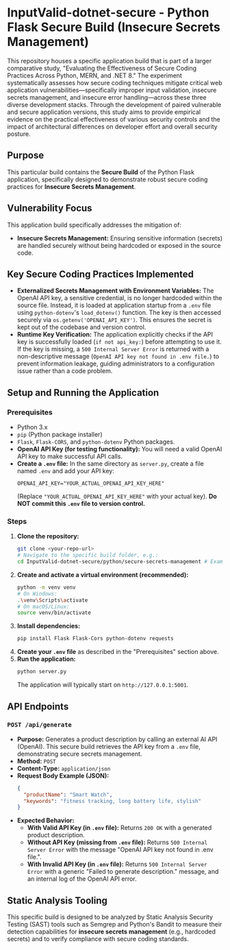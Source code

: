 # InputValid-dotnet-secure - Python Flask Secure Build (Insecure Secrets Management)

This repository houses a specific application build that is part of a larger comparative study, "Evaluating the Effectiveness of Secure Coding Practices Across Python, MERN, and .NET 8." The experiment systematically assesses how secure coding techniques mitigate critical web application vulnerabilities—specifically improper input validation, insecure secrets management, and insecure error handling—across these three diverse development stacks. Through the development of paired vulnerable and secure application versions, this study aims to provide empirical evidence on the practical effectiveness of various security controls and the impact of architectural differences on developer effort and overall security posture.

## Purpose
This particular build contains the **Secure Build** of the Python Flask application, specifically designed to demonstrate robust secure coding practices for **Insecure Secrets Management**.

## Vulnerability Focus
This application build specifically addresses the mitigation of:
* **Insecure Secrets Management:** Ensuring sensitive information (secrets) are handled securely without being hardcoded or exposed in the source code.

## Key Secure Coding Practices Implemented
* **Externalized Secrets Management with Environment Variables:** The OpenAI API key, a sensitive credential, is no longer hardcoded within the source file. Instead, it is loaded at application startup from a `.env` file using `python-dotenv`'s `load_dotenv()` function. The key is then accessed securely via `os.getenv('OPENAI_API_KEY')`. This ensures the secret is kept out of the codebase and version control.
* **Runtime Key Verification:** The application explicitly checks if the API key is successfully loaded (`if not api_key:`) before attempting to use it. If the key is missing, a `500 Internal Server Error` is returned with a non-descriptive message (`OpenAI API key not found in .env file.`) to prevent information leakage, guiding administrators to a configuration issue rather than a code problem.

## Setup and Running the Application

### Prerequisites
* Python 3.x
* `pip` (Python package installer)
* `Flask`, `Flask-CORS`, and `python-dotenv` Python packages.
* **OpenAI API Key (for testing functionality):** You will need a valid OpenAI API key to make successful API calls.
* **Create a `.env` file:** In the same directory as `server.py`, create a file named `.env` and add your API key:
    ```
    OPENAI_API_KEY="YOUR_ACTUAL_OPENAI_API_KEY_HERE"
    ```
    (Replace `"YOUR_ACTUAL_OPENAI_API_KEY_HERE"` with your actual key). **Do NOT commit this `.env` file to version control.**

### Steps
1.  **Clone the repository:**
    ```bash
    git clone <your-repo-url>
    # Navigate to the specific build folder, e.g.:
    cd InputValid-dotnet-secure/python/secure-secrets-management # Example subfolder for this specific build
    ```
2.  **Create and activate a virtual environment (recommended):**
    ```bash
    python -m venv venv
    # On Windows:
    .\venv\Scripts\activate
    # On macOS/Linux:
    source venv/bin/activate
    ```
3.  **Install dependencies:**
    ```bash
    pip install Flask Flask-Cors python-dotenv requests
    ```
4.  **Create your `.env` file** as described in the "Prerequisites" section above.
5.  **Run the application:**
    ```bash
    python server.py
    ```
    The application will typically start on `http://127.0.0.1:5001`.

## API Endpoints

### `POST /api/generate`
* **Purpose:** Generates a product description by calling an external AI API (OpenAI). This secure build retrieves the API key from a `.env` file, demonstrating secure secrets management.
* **Method:** `POST`
* **Content-Type:** `application/json`
* **Request Body Example (JSON):**
    ```json
    {
      "productName": "Smart Watch",
      "keywords": "fitness tracking, long battery life, stylish"
    }
    ```
* **Expected Behavior:**
    * **With Valid API Key (in `.env` file):** Returns `200 OK` with a generated product description.
    * **Without API Key (missing from `.env` file):** Returns `500 Internal Server Error` with the message "OpenAI API key not found in .env file.".
    * **With Invalid API Key (in `.env` file):** Returns `500 Internal Server Error` with a generic "Failed to generate description." message, and an internal log of the OpenAI API error.

## Static Analysis Tooling
This specific build is designed to be analyzed by Static Analysis Security Testing (SAST) tools such as Semgrep and Python's Bandit to measure their detection capabilities for **insecure secrets management** (e.g., hardcoded secrets) and to verify compliance with secure coding standards.
